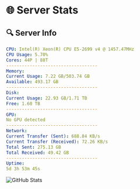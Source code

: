 # 🌐 Server Stats
## 🔍 Server Info
```yaml
CPU: Intel(R) Xeon(R) CPU E5-2699 v4 @ 1457.47MHz
CPU Usage: 5.70%
Cores: 44P | 88T
-----------------------------------
Memory:
Current Usage: 7.22 GB/503.74 GB
Available: 493.17 GB
-----------------------------------
Disk:
Current Usage: 22.93 GB/1.71 TB
Free: 1.60 TB
-----------------------------------
GPU:
No GPU detected
-----------------------------------
Network:
Current Transfer (Sent): 688.84 KB/s
Current Transfer (Received): 72.26 KB/s
Total Sent: 275.13 GB
Total Received: 49.42 GB
-----------------------------------
Uptime:
5d 3h 53m 45s
```
![GitHub Stats](https://img.shields.io/badge/Updated-2025-04-24_21:02:33-blue)